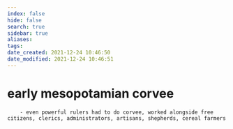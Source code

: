 ```yaml
---
index: false
hide: false
search: true
sidebar: true
aliases:
tags:
date_created: 2021-12-24 10:46:50
date_modified: 2021-12-24 10:46:51
---
```


# early mesopotamian corvee

		- even powerful rulers had to do corvee, worked alongside free citizens, clerics, administrators, artisans, shepherds, cereal farmers
